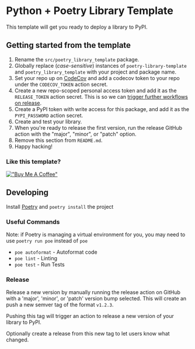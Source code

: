 # Python + Poetry Library Template

This template will get you ready to deploy a library to PyPI.

## Getting started from the template
1. Rename the `src/poetry_library_template` package.
1. Globally replace (*case-sensitive*) instances of `poetry-library-template` and `poetry_library_template` with your project and package name.
1. Set your repo up on [CodeCov](https://app.codecov.io/) and add a codecov token to your repo under the `CODECOV_TOKEN` action secret.
1. Create a new repo-scoped personal access token and add it as the `RELEASE_TOKEN` action secret. This is so we can [trigger further workflows on release](https://github.community/t/action-does-not-trigger-another-on-push-tag-action/17148/8).
1. Create a PyPI token with write access for this package, and add it as the `PYPI_PASSWORD` action secret.
1. Create and test your library.
1. When you're ready to release the first version, run the release GitHub action with the "major", "minor", or "patch" option.
1. Remove this section from `README.md`.
1. Happy hacking!

### Like this template?
[!["Buy Me A Coffee"](https://www.buymeacoffee.com/assets/img/custom_images/purple_img.png)](https://www.buymeacoffee.com/k2bd)


## Developing

Install [Poetry](https://python-poetry.org/) and `poetry install` the project

### Useful Commands

Note: if Poetry is managing a virtual environment for you, you may need to use `poetry run poe` instead of `poe`

- `poe autoformat` - Autoformat code
- `poe lint` - Linting
- `poe test` - Run Tests

### Release

Release a new version by manually running the release action on GitHub with a 'major', 'minor', or 'patch' version bump selected.
This will create an push a new semver tag of the format `v1.2.3`.

Pushing this tag will trigger an action to release a new version of your library to PyPI.

Optionally create a release from this new tag to let users know what changed.
